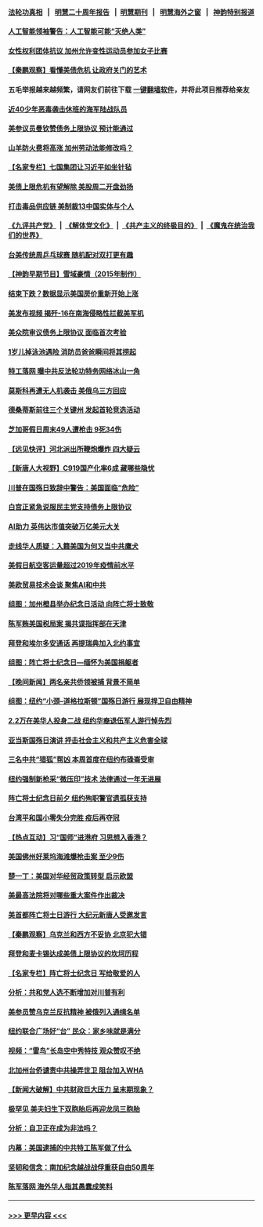 #### [法轮功真相](https://github.com/gfw-breaker/truth/blob/master/README.md?t=0) &nbsp;&nbsp;|&nbsp;&nbsp; [明慧二十周年报告](https://github.com/gfw-breaker/mh-reports/blob/master/README.md?t=0) &nbsp;&nbsp;|&nbsp;&nbsp;[明慧期刊](https://github.com/gfw-breaker/mh-qikan) &nbsp;&nbsp;|&nbsp;&nbsp; [明慧海外之窗](https://github.com/gfw-breaker/mh-news/blob/master/README.md?t=0) &nbsp;&nbsp;|&nbsp;&nbsp; [神韵特别报道](https://github.com/gfw-breaker/mh-news/blob/master/shenyun.md?t=0)
#### [人工智能领袖警告：人工智能可能“灭绝人类”](../pages/nsc412/n14007041.md?t=05311243) 
#### [女性权利团体抗议 加州允许变性运动员参加女子比赛](../pages/nsc412/n14007035.md?t=05311243) 
#### [【秦鹏观察】看懂美债危机 让政府关门的艺术](../pages/nsc412/n14006955.md?t=05311243) 
#### 五毛举报越来越频繁，请网友们前往下载 [一键翻墙软件](https://github.com/gfw-breaker/ssr-accounts)，并将此项目推荐给亲友
#### [近40少年恶毒袭击休班的海军陆战队员](../pages/nsc412/n14006968.md?t=05311243) 
#### [美参议员曼钦赞债务上限协议 预计能通过](../pages/nsc412/n14006905.md?t=05311243) 
#### [山羊防火费将高涨 加州劳动法能修改吗？](../pages/nsc412/n14006950.md?t=05311243) 
#### [【名家专栏】七国集团让习近平如坐针毡](../pages/nsc412/n14006699.md?t=05311243) 
#### [美债上限危机有望解除 美股周二开盘劲扬](../pages/nsc412/n14006904.md?t=05311243) 
#### [打击毒品供应链 美制裁13中国实体与个人](../pages/nsc412/n14006915.md?t=05311243) 
#### [《九评共产党》](https://github.com/begood0513/9ping.md/blob/master/README.md) &nbsp;|&nbsp; [《解体党文化》](../../../../jtdwh.md/blob/master/README.md)  &nbsp;|&nbsp; [《共产主义的终极目的》](../../../../gczydzjmd.md/blob/master/README.md) &nbsp;|&nbsp; [《魔鬼在统治我们的世界》](../../../../mgztzwmdsj.md/blob/master/README.md) 
#### [台美传统周乒乓球赛 随机配对双打更有趣](../pages/nsc412/n14006931.md?t=05311243) 
#### [【神韵早期节目】雪域豪情（2015年制作）](../pages/nsc412/n14006838.md?t=05311243) 
#### [结束下跌？数据显示美国房价重新开始上涨](../pages/nsc412/n14006864.md?t=05311243) 
#### [美发布视频 揭歼-16在南海侵略性拦截美军机](../pages/nsc412/n14006894.md?t=05311243) 
#### [美众院审议债务上限协议 面临首次考验](../pages/nsc412/n14006821.md?t=05311243) 
#### [1岁儿掉泳池遇险 消防员爸爸瞬间将其捞起](../pages/nsc412/n14006460.md?t=05311243) 
#### [特工落网 曝中共反法轮功特务网络冰山一角](../pages/nsc412/n14006412.md?t=05311243) 
#### [莫斯科再遭无人机袭击 美俄乌三方回应](../pages/nsc412/n14006847.md?t=05311243) 
#### [德桑蒂斯前往三个关键州 发起首轮竞选活动](../pages/nsc412/n14006833.md?t=05311243) 
#### [芝加哥假日周末49人遭枪击 9死34伤](../pages/nsc412/n14006859.md?t=05311243) 
#### [【远见快评】河北派出所鞭炮爆炸 四大疑云](../pages/nsc412/n14006729.md?t=05311243) 
#### [【新唐人大视野】C919国产化率6成 藏哪些隐忧](../pages/nsc412/n14006849.md?t=05311243) 
#### [川普在国殇日致辞中警告：美国面临“危险”](../pages/nsc412/n14006679.md?t=05311243) 
#### [白宫正紧急说服民主党支持债务上限协议](../pages/nsc412/n14006841.md?t=05311243) 
#### [AI助力 英伟达市值突破万亿美元大关](../pages/nsc412/n14006835.md?t=05311243) 
#### [走线华人质疑：入籍美国为何又当中共鹰犬](../pages/nsc412/n14006281.md?t=05311243) 
#### [美假日航空客运量超过2019年疫情前水平](../pages/nsc412/n14006772.md?t=05311243) 
#### [美欧贸易技术会谈 聚焦AI和中共](../pages/nsc412/n14006766.md?t=05311243) 
#### [组图：加州橙县举办纪念日活动 向阵亡将士致敬](../pages/nsc412/n14006441.md?t=05311243) 
#### [陈军贿美国税局案 揭共谍指挥部在天津](../pages/nsc412/n14006432.md?t=05311243) 
#### [拜登和埃尔多安通话 再提瑞典加入北约事宜](../pages/nsc412/n14006641.md?t=05311243) 
#### [组图：阵亡将士纪念日—缅怀为美国捐躯者](../pages/nsc412/n14006206.md?t=05311243) 
#### [【晚间新闻】两名亲共侨领被捕 背景不简单](../pages/nsc412/n14006123.md?t=05311243) 
#### [组图：纽约“小颈–道格拉斯顿”国殇日游行 展现捍卫自由精神](../pages/nsc412/n14006392.md?t=05311243) 
#### [2.2万在美华人投身二战 纽约华裔退伍军人游行悼先烈](../pages/nsc412/n14006374.md?t=05311243) 
#### [亚当斯国殇日演讲 抨击社会主义和共产主义危害全球](../pages/nsc412/n14006290.md?t=05311243) 
#### [三名中共“猎狐”帮凶 本周首度在纽约布碌崙受审](../pages/nsc412/n14006372.md?t=05311243) 
#### [纽约强制新枪采“微压印”技术 法律通过一年无进展](../pages/nsc412/n14006286.md?t=05311243) 
#### [阵亡将士纪念日前夕 纽约殉职警官遗孤获支持](../pages/nsc412/n14006288.md?t=05311243) 
#### [台湾平和国小零失分完胜 疫后再夺冠](../pages/nsc412/n14006367.md?t=05311243) 
#### [【热点互动】习“国师”进港府 习思想入香港？](../pages/nsc412/n14006201.md?t=05311243) 
#### [美国佛州好莱坞海滩爆枪击案 至少9伤](../pages/nsc412/n14006266.md?t=05311243) 
#### [楚一丁：美国对华经贸政策转型 启示欧盟](../pages/nsc412/n14005464.md?t=05311243) 
#### [美最高法院将对哪些重大案件作出裁决](../pages/nsc412/n14006212.md?t=05311243) 
#### [美首都阵亡将士日游行 大纪元新唐人受邀发言](../pages/nsc412/n14006247.md?t=05311243) 
#### [【秦鹏观察】乌克兰和西方不妥协 北京犯大错](../pages/nsc412/n14006185.md?t=05311243) 
#### [拜登和麦卡锡达成美债上限协议的坎坷历程](../pages/nsc412/n14006103.md?t=05311243) 
#### [【名家专栏】阵亡将士纪念日 写给敬爱的人](../pages/nsc412/n14006082.md?t=05311243) 
#### [分析：共和党人选不断增加对川普有利](../pages/nsc412/n14006128.md?t=05311243) 
#### [美参员赞乌克兰反抗精神 被俄列入通缉名单](../pages/nsc412/n14005948.md?t=05311243) 
#### [纽约联合广场好“台” 民众：家乡味就是满分](../pages/nsc412/n14005677.md?t=05311243) 
#### [视频：“雷鸟”长岛空中秀特技 观众赞叹不绝](../pages/nsc412/n14005688.md?t=05311243) 
#### [北加州台侨谴责中共操弄世卫 阻台加入WHA](../pages/nsc412/n14005702.md?t=05311243) 
#### [【新闻大破解】中共财政巨大压力 呈末期现象？](../pages/nsc412/n14006032.md?t=05311243) 
#### [极罕见 美夫妇生下双胞胎后再迎龙凤三胞胎](../pages/nsc412/n14005717.md?t=05311243) 
#### [分析：自卫正在成为非法吗？](../pages/nsc412/n14005833.md?t=05311243) 
#### [内幕：美国逮捕的中共特工陈军做了什么](../pages/nsc412/n14006061.md?t=05311243) 
#### [坚韧和信念：南加纪念越战战俘重获自由50周年](../pages/nsc412/n14004835.md?t=05311243) 
#### [陈军落网 海外华人指其愚蠢成笑料](../pages/nsc412/n14006111.md?t=05311243) 

----
#### [ >>> 更早内容 <<< ](../indexes/nsc412-earlier.md)
